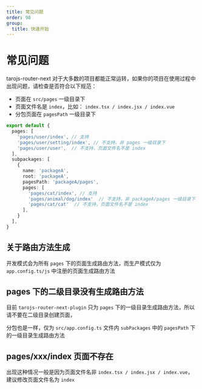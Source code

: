 ```yaml
---
title: 常见问题
order: 98
group:
  title: 快速开始
---
```


# 常见问题

tarojs-router-next 对于大多数的项目都能正常运转，如果你的项目在使用过程中出现问题，请检查是否符合以下规范：

- 页面在 `src/pages` 一级目录下
- 页面文件名是 `index`，比如： `index.tsx / index.jsx / index.vue`
- 分包页面在 `pagesPath` 一级目录下

```typescript
export default {
  pages: [
    'pages/user/index', // 支持
    'pages/user/setting/index', // 不支持，非 pages 一级目录下
    'pages/user/user',  // 不支持，页面文件名不是 index
  ],
  subpackages: [
    {
      name: 'packageA',
      root: 'packageA',
      pagesPath: 'packageA/pages',
      pages: [
        'pages/cat/index', // 支持
        'pages/animal/dog/index'  // 不支持，非 packageA/pages 一级目录下
        'pages/cat/cat'  // 不支持，页面文件名不是 index
      ],
    }
  ],
}

```


## 关于路由方法生成

开发模式会为所有 `pages` 下的页面生成路由方法，而生产模式仅为 `app.config.ts/js` 中注册的页面生成路由方法

## pages 下的二级目录没有生成路由方法

目前 `tarojs-router-next-plugin` 只为 `pages` 下的一级目录生成路由方法，所以请不要在二级目录创建页面，

分包也是一样，仅为 `src/app.config.ts` 文件内 `subPackages` 中的 `pagesPath` 下的一级目录生成路由方法

## pages/xxx/index 页面不存在

出现这种情况一般是因为页面文件名非 `index.tsx / index.jsx / index.vue`，建议修改页面文件名为 `index`
